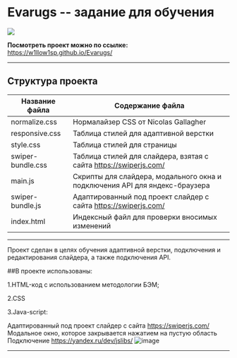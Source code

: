 # Evarugs -- задание для обучения

![](https://user-images.githubusercontent.com/98582981/174091502-dbddf926-02d4-475f-b940-fd65f236c06a.png)



 **Посмотреть проект можно по ссылке:** https://w1llow1sp.github.io/Evarugs/
 
 -----
 
 ## Структура проекта
 Название файла      | Содержание файла
---------------------|----------------------
normalize.css     | Нормалайзер CSS от Nicolas Gallagher
responsive.css    | Таблица стилей для адаптивной верстки
style.css         | Таблица стилей для страницы
swiper-bundle.css | Таблица стилей для слайдера, взятая с сайта https://swiperjs.com/
main.js		| Скрипты для слайдера, модального окна и подключения API для яндекс-браузера
swiper-bundle.js	 | Адаптированный  под проект слайдер с сайта https://swiperjs.com/
index.html           | Индексный файл для проверки вносимых изменений

------------
 
 Проект сделан в целях обучения адаптивной верстки, подключения и редактирования слайдера, а также подключения API.
 
##В проекте использованы:
 
1.HTML-код с использованием методологии БЭМ;

2.CSS

3.Java-script:

Адаптированный  под проект слайдер с сайта https://swiperjs.com/
Модальное окно, которое закрывается нажатием на пустую область 
Подключение https://yandex.ru/dev/jslibs/
  ![image](https://user-images.githubusercontent.com/98582981/174095730-74476a75-1de2-433a-9d91-47952a1d30c8.png)

 
--------------
